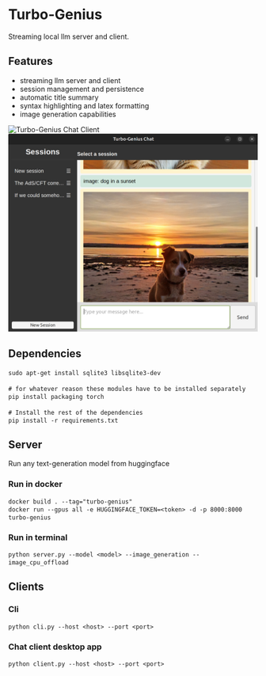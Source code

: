 # Turbo-Genius
Streaming local llm server and client.

## Features
 - streaming llm server and client
 - session management and persistence
 - automatic title summary
 - syntax highlighting and latex formatting
 - image generation capabilities

![Turbo-Genius Chat Client](assets/chat_client.gif)
![Image capabilities](assets/image_capability.png)

## Dependencies
    sudo apt-get install sqlite3 libsqlite3-dev

    # for whatever reason these modules have to be installed separately
    pip install packaging torch

    # Install the rest of the dependencies
    pip install -r requirements.txt

## Server
Run any text-generation model from huggingface

### Run in docker
    docker build . --tag="turbo-genius"
    docker run --gpus all -e HUGGINGFACE_TOKEN=<token> -d -p 8000:8000 turbo-genius

### Run in terminal
    python server.py --model <model> --image_generation --image_cpu_offload

## Clients

### Cli
    python cli.py --host <host> --port <port>

### Chat client desktop app
    python client.py --host <host> --port <port>
